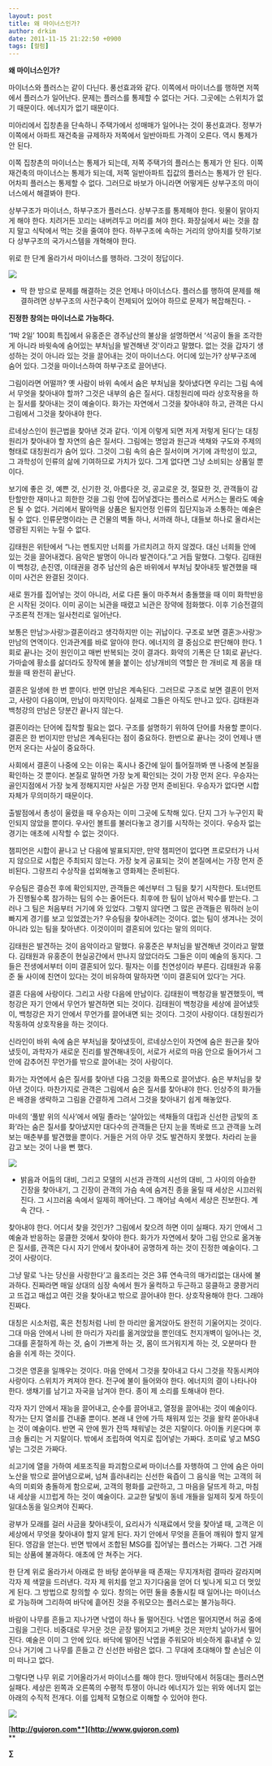 ```yaml
---
layout: post
title: 왜 마이너스인가?
author: drkim
date: 2011-11-15 21:22:50 +0900
tags: [컬럼]
---
```


  






 **왜 마이너스인가?** 

마이너스와 플러스는 같이 다닌다. 풍선효과와 같다. 이쪽에서 마이너스를 행하면 저쪽에서 플러스가 일어난다. 문제는 플러스를 통제할 수 없다는 거다. 그곳에는 스위치가 없기 때문이다. 에너지가 없기 때문이다. 

미아리에서 집창촌을 단속하니 주택가에서 성매매가 일어나는 것이 풍선효과다. 정부가 이쪽에서 아파트 재건축을 규제하자 저쪽에서 일반아파트 가격이 오른다. 역시 통제가 안 된다. 

이쪽 집창촌의 마이너스는 통제가 되는데, 저쪽 주택가의 플러스는 통제가 안 된다. 이쪽 재건축의 마이너스는 통제가 되는데, 저쪽 일반아파트 집값의 플러스는 통제가 안 된다. 어차피 플러스는 통제할 수 없다. 그러므로 바보가 아니라면 어떻게든 상부구조의 마이너스에서 해결봐야 한다. 

상부구조가 마이너스, 하부구조가 플러스다. 상부구조를 통제해야 한다. 윗물이 맑아지게 해야 한다. 치려거든 꼬리는 내버려두고 머리를 쳐야 한다. 화장실에서 싸는 것을 참지 말고 식탁에서 먹는 것을 줄여야 한다. 하부구조에 속하는 거리의 양아치를 탓하기보다 상부구조의 국가시스템을 개혁해야 한다. 



위로 한 단계 올라가서 마이너스를 행하라. 그것이 정답이다.





 ![](/files/attach/images/199/794/208/09.jpg)  


- 딱 한 방으로 문제를 해결하는 것은 언제나 마이너스다. 플러스를 행하여 문제를 해결하려면 상부구조의 사전구축이 전제되어 있어야 하므로 문제가 복잡해진다. -



  


**진정한 창의는 마이너스로 가능하다.** 

‘1박 2일’ 100회 특집에서 유홍준은 경주남산의 불상을 설명하면서 ‘석공이 돌을 조각한게 아니라 바윗속에 숨어있는 부처님을 발견해낸 것'이라고 말했다. 없는 것을 갑자기 생성하는 것이 아니라 있는 것을 끌어내는 것이 마이너스다. 어디에 있는가? 상부구조에 숨어 있다. 그것을 마이너스하여 하부구조로 끌어낸다. 

그림이라면 어떨까? 옛 사람이 바위 속에서 숨은 부처님을 찾아냈다면 우리는 그림 속에서 무엇을 찾아내야 할까? 그것은 내부의 숨은 질서다. 대칭원리에 따라 상호작용을 하는 질서를 찾아내는 것이 예술이다. 화가는 자연에서 그것을 찾아내야 하고, 관객은 다시 그림에서 그것을 찾아내야 한다. 

르네상스인이 원근법을 찾아낸 것과 같다. ‘이게 이렇게 되면 저게 저렇게 된다’는 대칭원리가 찾아내야 할 자연의 숨은 질서다. 그림에는 명암과 원근과 색채와 구도와 주제의 형태로 대칭원리가 숨어 있다. 그것이 그림 속의 숨은 질서이며 거기에 과학성이 있고, 그 과학성이 인류의 삶에 기여하므로 가치가 있다. 그게 없다면 그냥 소비되는 상품일 뿐이다. 

보기에 좋은 것, 예쁜 것, 신기한 것, 아름다운 것, 공교로운 것, 절묘한 것, 관객들이 감탄할만한 재미나고 희한한 것을 그림 안에 집어넣겠다는 플러스로 서커스는 몰라도 예술은 될 수 없다. 거리에서 팔아먹을 상품은 될지언정 인류의 집단지능과 소통하는 예술은 될 수 없다. 인류문명이라는 큰 건물의 벽돌 하나, 서까래 하나, 대들보 하나로 올라서는 영광된 지위는 누릴 수 없다. 

김태원은 위탄에서 “나는 멘토지만 너희를 가르치려고 하지 않겠다. 대신 너희들 안에 있는 것을 끌어내겠다. 음악은 발명이 아니라 발견이다.”고 거듭 말했다. 그렇다. 김태원이 백청강, 손진영, 이태권을 경주 남산의 숨은 바위에서 부처님 찾아내듯 발견했을 때 이미 사건은 완결된 것이다. 

새로 뭔가를 집어넣는 것이 아니라, 서로 다른 둘이 마주쳐서 충돌했을 때 이미 화학반응은 시작된 것이다. 이미 공이는 뇌관을 때렸고 뇌관은 장약에 점화했다. 이후 기승전결의 구조론적 전개는 일사천리로 일어난다. 

보통은 만남≫사랑≫결혼이라고 생각하지만 이는 귀납이다. 구조로 보면 결혼≫사랑≫만남의 연역이다. 인과관계를 바로 알아야 한다. 에너지의 결 중심으로 판단해야 한다. 1회로 끝나는 것이 원인이고 매번 반복되는 것이 결과다. 화약의 기폭은 단 1회로 끝난다. 가마솥에 황소를 삶더라도 장작에 불을 붙이는 성냥개비의 역할은 한 개비로 제 몸을 태웠을 때 완전히 끝난다. 

결혼은 일생에 한 번 뿐이다. 반면 만남은 계속된다. 그러므로 구조로 보면 결혼이 먼저고, 사랑이 다음이며, 만남이 마지막이다. 실제로 그들은 아직도 만나고 있다. 김태원과 백청강의 만남은 당분간 끝나지 않는다. 

결혼이라는 단어에 집착할 필요는 없다. 구조를 설명하기 위하여 단어를 차용할 뿐이다. 결혼은 한 번이지만 만남은 계속된다는 점이 중요하다. 한번으로 끝나는 것이 언제나 맨 먼저 온다는 사실이 중요하다. 

사회에서 결혼이 나중에 오는 이유는 혹시나 중간에 일이 틀어질까봐 맨 나중에 본질을 확인하는 것 뿐이다. 본질로 말하면 가장 늦게 확인되는 것이 가장 먼저 온다. 우승자는 골인지점에서 가장 늦게 정해지지만 사실은 가장 먼저 준비된다. 우승자가 없다면 시합 자체가 무의미하기 때문이다. 

출발점에서 총성이 울렸을 때 우승자는 이미 그곳에 도착해 있다. 단지 그가 누구인지 확인되지 않았을 뿐이다. 우사인 볼트를 불러다놓고 경기를 시작하는 것이다. 우승자 없는 경기는 애초에 시작할 수 없는 것이다. 



챔피언은 시합이 끝나고 난 다음에 발표되지만, 만약 챔피언이 없다면 프로모터가 나서지 않으므로 시합은 주최되지 않는다. 가장 늦게 공표되는 것이 본질에서는 가장 먼저 준비된다. 그랑프리 수상작을 섭외해놓고 영화제는 준비된다. 



우승팀은 결승전 후에 확인되지만, 관객들은 예선부터 그 팀을 찾기 시작한다. 토너먼트가 진행될수록 참가하는 팀의 수는 줄어든다. 최후에 한 팀이 남아서 박수를 받는다. 그러나 그 팀은 처음부터 거기에 와 있었다. 그렇지 않다면 그 많은 관객들은 뭐하러 눈이 빠지게 경기를 보고 있었겠는가? 우승팀을 찾아내려는 것이다. 없는 팀이 생겨나는 것이 아니라 있는 팀을 찾아낸다. 이것이이미 결혼되어 있다는 말의 의미다.

김태원은 발견하는 것이 음악이라고 말했다. 유홍준은 부처님을 발견해낸 것이라고 말했다. 김태원과 유홍준이 현실공간에서 만나지 않았더라도 그들은 이미 예술의 동지다. 그들은 전생에서부터 이미 결혼되어 있다. 필자는 이를 친연성이라 부른다. 김태원과 유홍준 둘 사이에 친연이 있다는 것이 비유하여 말하자면 ‘이미 결혼되어 있다’는 거다. 

결혼 다음에 사랑이다. 그리고 사랑 다음에 만남이다. 김태원이 백청강을 발견했듯이, 백청강은 자기 안에서 무언가 발견하면 되는 것이다. 김태원이 백청강을 세상에 끌어냈듯이, 백청강은 자기 안에서 무언가를 끌어내면 되는 것이다. 그것이 사랑이다. 대칭원리가 작동하여 상호작용을 하는 것이다. 

신라인이 바위 속에 숨은 부처님을 찾아냈듯이, 르네상스인이 자연에 숨은 원근을 찾아냈듯이, 과학자가 새로운 진리를 발견해내듯이, 서로가 서로의 마음 안으로 들어가서 그 안에 감추어진 무언가를 밖으로 끌어내는 것이 사랑이다. 

화가는 자연에서 숨은 질서를 찾아낸 다음 그것을 화폭으로 끌어냈다. 숨은 부처님을 찾아낸 것이다. 마찬가지로 관객은 그림에서 숨은 질서를 찾아내야 한다. 인상주의 화가들은 배경을 생략하고 그림을 간결하게 그려서 그것을 찾아내기 쉽게 해놓았다. 

마네의 ‘풀밭 위의 식사’에서 에밀 졸라는 ‘살아있는 색채들의 대립과 신선한 금빛의 조화’라는 숨은 질서를 찾아냈지만 대다수의 관객들은 단지 눈을 똑바로 뜨고 관객을 노려보는 매춘부를 발견했을 뿐이다. 거들은 거의 아무 것도 발견하지 못했다. 차라리 눈을 감고 보는 것이 나을 뻔 했다. 



 ![](/files/attach/images/199/794/208/08.JPG)  


- 밝음과 어둠의 대비, 그리고 모델의 시선과 관객의 시선의 대비, 그 사이의 아슬한 긴장을 찾아내기, 그 긴장이 관객의 가슴 속에 숨겨진 종을 울릴 때 세상은 시끄러워진다. 그 시끄러움 속에서 일제히 깨어난다. 그 깨어남 속에서 세상은 진보한다. 계속 간다. -



찾아내야 한다. 어디서 찾을 것인가? 그림에서 찾으려 하면 이미 실패다. 자기 안에서 그 예술과 반응하는 뭉클한 것에서 찾아야 한다. 화가가 자연에서 찾아 그림 안으로 옮겨놓은 질서를, 관객은 다시 자기 안에서 찾아내어 공명하게 하는 것이 진정한 예술이다. 그것이 사랑이다. 

그냥 말로 ‘나는 당신을 사랑한다’고 읊조리는 것은 3류 연속극의 매가리없는 대사에 불과하다. 진짜라면 매일 상대의 심장 속에서 뭔가 울컥하고 두근하고 뭉클하고 쿵쾅거리고 뜨겁고 매섭고 여린 것을 찾아내고 밖으로 끌어내야 한다. 상호작용해야 한다. 그래야 진짜다. 



대칭은 시소처럼, 혹은 천칭처럼 나비 한 마리만 옮겨앉아도 완전히 기울어지는 것이다. 그대 마음 안에서 나비 한 마리가 자리를 옮겨앉았을 뿐인데도 천지개벽이 일어나는 것, 그대를 혼절하게 하는 것, 숨이 가쁘게 하는 것, 몸이 뜨거워지게 하는 것, 오분마다 한 숨을 쉬게 하는 것이다. 



그것은 영혼을 일깨우는 것이다. 마음 안에서 그것을 찾아내고 다시 그것을 작동시켜야 사랑이다. 스위치가 켜져야 한다. 전구에 불이 들어와야 한다. 에너지의 결이 나타나야 한다. 생채기를 남기고 자국을 남겨야 한다. 종이 제 소리를 토해내야 한다. 

각자 자기 안에서 재능을 끌어내고, 순수를 끌어내고, 열정을 끌어내는 것이 예술이다. 작가는 단지 열쇠를 건내줄 뿐이다. 본래 내 안에 가득 채워져 있는 것을 왈칵 쏟아내내는 것이 예술이다. 반면 곡 안에 뭔가 잔뜩 채워넣는 것은 지랄이다. 아이돌 키운다며 후크송 돌리는 거 지랄이다. 밖에서 조립하여 억지로 집어넣는 가짜다. 조미료 넣고 MSG 넣는 그것은 가짜다. 

쇠고기에 열을 가하여 세포조직을 파괴함으로써 마이너스를 자행하여 그 안에 숨은 아미노산을 밖으로 끌어냄으로써, 넘쳐 흘러내리는 신선한 육즙이 그 음식을 먹는 고객의 혀 속의 미뢰와 충돌하게 함으로써, 고객의 평화를 교란하고, 그 마음을 달뜨게 하고, 마침내 세상을 시끄럽게 하는 것이 예술이다. 교교한 달빛이 동네 개들을 일제히 짖게 하듯이 일대소동을 일으켜야 진짜다. 

광부가 모래를 걸러 사금을 찾아내듯이, 요리사가 식재료에서 맛을 찾아낼 때, 고객은 이 세상에서 무엇을 찾아내야 할지 알게 된다. 자기 안에서 무엇을 흔들어 깨워야 할지 알게 된다. 영감을 얻는다. 반면 밖에서 조합된 MSG를 집어넣는 플러스는 가짜다. 그건 거래되는 상품에 불과하다. 애초에 안 쳐주는 거다. 

한 단계 위로 올라가서 아래로 한 바탕 쏟아부을 때 존재는 무지개처럼 결따라 갈라지며 각자 제 색깔을 드러낸다. 각자 제 위치를 얻고 자기다움을 얻어 더 빛나게 되고 더 멋있게 된다. 그 방법으로 창의할 수 있다. 창의는 어떤 둘을 충돌시킬 때 일어나는 마이너스로 가능하며 그리하여 바닥에 흩어진 것을 주워모으는 플러스로는 불가능하다. 



바람이 나무를 흔들고 지나가면 낙엽이 하나 둘 떨어진다. 낙엽은 떨어지면서 허공 중에 그림을 그린다. 비중대로 무거운 것은 곧장 떨어지고 가벼운 것은 저만치 날아가서 떨어진다. 예술은 이미 그 안에 있다. 바닥에 떨어진 낙엽을 주워모아 비슷하게 흉내낼 수 있으나 거기에 그 나무를 흔들고 간 신선한 바람은 없다. 그 무대에 초대해야 할 손님은 이미 떠나고 없다. 

  


그렇다면 나무 위로 기어올라가서 마이너스를 해야 한다. 땅바닥에서 허둥대는 플러스면 실패다. 세상은 왼쪽과 오른쪽의 수평적 투쟁이 아니라 에너지가 있는 위와 에너지 없는 아래의 수직적 전개다. 이를 입체적 모형으로 이해할 수 있어야 한다.

  




  


![](/files/attach/images/199/376/206/bookorder.gif)



  


  


  




[**http://gujoron.com**](http://www.gujoron.com)**  
** 

**∑**